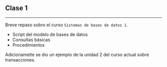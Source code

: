 ## Clase 1

______

Breve repaso sobro el curso `Sistemas de bases de datos 1`.

- Script del modelo de bases de datos
- Consultas básicas
- Procedimientos

Adicionamelte se dio un ejemplo de la unidad 2 del curso actual sobre transacciones.

